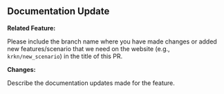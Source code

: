 ## Documentation Update
**Related Feature:** 

Please include the branch name where you have made changes or added new features/scenario that we need on the website (e.g., `krkn/new_scenario`) in the title of this PR.

**Changes:** 

Describe the documentation updates made for the feature.
